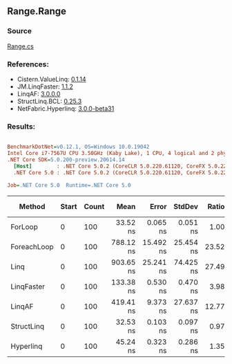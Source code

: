 ﻿## Range.Range

### Source
[Range.cs](../LinqBenchmarks/Range/Range.cs)

### References:
- Cistern.ValueLinq: [0.1.14](https://www.nuget.org/packages/Cistern.ValueLinq/0.1.14)
- JM.LinqFaster: [1.1.2](https://www.nuget.org/packages/JM.LinqFaster/1.1.2)
- LinqAF: [3.0.0.0](https://www.nuget.org/packages/LinqAF/3.0.0.0)
- StructLinq.BCL: [0.25.3](https://www.nuget.org/packages/StructLinq.BCL/0.25.3)
- NetFabric.Hyperlinq: [3.0.0-beta31](https://www.nuget.org/packages/NetFabric.Hyperlinq/3.0.0-beta31)

### Results:
``` ini

BenchmarkDotNet=v0.12.1, OS=Windows 10.0.19042
Intel Core i7-7567U CPU 3.50GHz (Kaby Lake), 1 CPU, 4 logical and 2 physical cores
.NET Core SDK=5.0.200-preview.20614.14
  [Host]        : .NET Core 5.0.2 (CoreCLR 5.0.220.61120, CoreFX 5.0.220.61120), X64 RyuJIT
  .NET Core 5.0 : .NET Core 5.0.2 (CoreCLR 5.0.220.61120, CoreFX 5.0.220.61120), X64 RyuJIT

Job=.NET Core 5.0  Runtime=.NET Core 5.0  

```
|      Method | Start | Count |      Mean |     Error |    StdDev | Ratio | RatioSD |  Gen 0 | Gen 1 | Gen 2 | Allocated |
|------------ |------ |------ |----------:|----------:|----------:|------:|--------:|-------:|------:|------:|----------:|
|     ForLoop |     0 |   100 |  33.52 ns |  0.065 ns |  0.051 ns |  1.00 |    0.00 |      - |     - |     - |         - |
| ForeachLoop |     0 |   100 | 788.12 ns | 15.492 ns | 25.454 ns | 23.52 |    0.47 | 0.0267 |     - |     - |      56 B |
|        Linq |     0 |   100 | 903.65 ns | 25.241 ns | 74.425 ns | 27.49 |    2.35 | 0.0191 |     - |     - |      40 B |
|  LinqFaster |     0 |   100 | 133.38 ns |  0.530 ns |  0.470 ns |  3.98 |    0.01 | 0.2027 |     - |     - |     424 B |
|      LinqAF |     0 |   100 | 419.41 ns |  9.373 ns | 27.637 ns | 12.77 |    0.57 |      - |     - |     - |         - |
|  StructLinq |     0 |   100 |  32.53 ns |  0.103 ns |  0.097 ns |  0.97 |    0.00 |      - |     - |     - |         - |
|   Hyperlinq |     0 |   100 |  45.24 ns |  0.323 ns |  0.286 ns |  1.35 |    0.01 |      - |     - |     - |         - |
